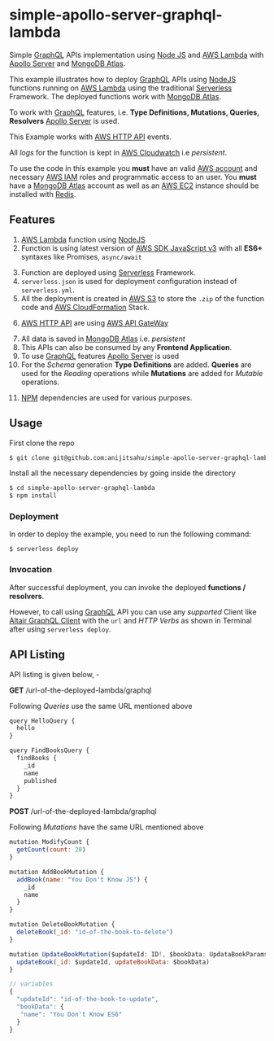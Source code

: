 # simple-apollo-server-graphql-lambda
Simple [GraphQL](https://graphql.org/) APIs implementation using [Node JS](https://nodejs.org/en/docs/) and [AWS Lambda](https://aws.amazon.com/lambda/) with [Apollo Server](https://www.apollographql.com/docs/apollo-server/) and [MongoDB Atlas](https://www.mongodb.com/docs/atlas/). 

This example illustrates how to deploy [GraphQL](https://graphql.org/) APIs using [NodeJS](https://nodejs.org/en/docs/) functions running on [AWS Lambda](https://aws.amazon.com/lambda/) using the traditional [Serverless](https://www.serverless.com/framework/docs/providers/aws/guide/intro) Framework. The deployed functions work with [MongoDB Atlas](https://www.mongodb.com/docs/atlas/).

To work with [GraphQL](https://graphql.org/) features, i.e. **Type Definitions, Mutations, Queries, Resolvers** [Apollo Server](https://www.apollographql.com/docs/apollo-server/) is used.

This Example works with [AWS HTTP API](https://docs.aws.amazon.com/apigateway/latest/developerguide/http-api-develop.html) events. 

<!---
For faster response with the APIs [Redis](https://redis.io/) *caching* is used.
For *session tracking* [JSON Web Token (JWT)](https://jwt.io/) is used.
-->

All *logs* for the function is kept in [AWS Cloudwatch](https://aws.amazon.com/cloudwatch/) i.e *persistent*.

To use the code in this example you **must** have an valid [AWS account](https://aws.amazon.com/account/) and necessary [AWS IAM](https://aws.amazon.com/iam/) roles and programmatic access to an user. You **must** have a [MongoDB Atlas](https://www.mongodb.com/docs/atlas/) account as well as an [AWS EC2](https://aws.amazon.com/ec2/) instance should be installed with [Redis](https://redis.io/).



## Features
1. [AWS Lambda](https://aws.amazon.com/lambda/) function using [NodeJS](https://nodejs.org/en/docs/)
2. Function is using latest version of [AWS SDK JavaScript v3](https://docs.aws.amazon.com/sdk-for-javascript/v3/developer-guide/welcome.html) with all **ES6+**  syntaxes like Promises, `async/await`

<ol start="3">
  <li>
     Function are deployed using <a href="https://www.serverless.com/framework/docs/providers/aws/guide/intro">Serverless</a> Framework.
  </li>  
  <li>
    <code>serverless.json</code> is used for deployment configuration instead of <code>serverless.yml</code>.
  </li>  
  <li>
    All the deployment is created in <a href="https://aws.amazon.com/s3/">AWS S3</a> to store the <code>.zip</code> of the function code and <a href="https://aws.amazon.com/cloudformation/">AWS CloudFormation</a> Stack.
  </li>  
</ol>  


<!---
6. For **session tracking** [JWT](https://jwt.io/) is used.
-->
6. [AWS HTTP API](https://docs.aws.amazon.com/apigateway/latest/developerguide/http-api-develop.html) are using [AWS API GateWay](https://aws.amazon.com/api-gateway/)

<ol start="7">
  <li> All data is saved in <a href="https://www.mongodb.com/docs/atlas/">MongoDB Atlas</a> i.e. <i>persistent</i>
  <!--- <li> <strong>Caching</strong> is used for faster response in the APIs. <a href="https://redis.io/">Redis</a> is used for that purpose</li> -->
  <li> This APIs can also be consumed by any <b>Frontend Application</b>.</li> 
  <li> To use <a href="https://graphql.org/">GraphQL</a> features <a href="https://www.apollographql.com/docs/apollo-server/">Apollo Server</a> is used
  <li> For the <i>Schema</i> generation <b>Type Definitions</b> are added. <b>Queries</b> are used for the <i>Reading</i> operations while <b>Mutations</b> are added for <i>Mutable</i> operations.
</ol>  



11. [NPM](https://www.npmjs.com/) dependencies are used for various purposes.


## Usage

First clone the repo

```bash
$ git clone git@github.com:anijitsahu/simple-apollo-server-graphql-lambda.git
```
Install all the necessary dependencies by going inside the directory

```bash
$ cd simple-apollo-server-graphql-lambda
$ npm install
```


### Deployment

In order to deploy the example, you need to run the following command:

```
$ serverless deploy
```

### Invocation

After successful deployment, you can invoke the deployed **functions / resolvers**. 

However, to call using [GraphQL](https://graphql.org/) API you can use any *supported* Client like [Altair GraphQL Client](https://chrome.google.com/webstore/detail/altair-graphql-client/flnheeellpciglgpaodhkhmapeljopja?hl=en) with the `url` and *HTTP Verbs* as shown in Terminal after using `serverless deploy`.

## API Listing

API listing is given below, -

**GET** /url-of-the-deployed-lambda/graphql

Following *Queries* use the same URL mentioned above

```javascript
query HelloQuery {
  hello
}
```



```javascript
query FindBooksQuery {
  findBooks {
    _id
    name
    published
  }
}
```

**POST** /url-of-the-deployed-lambda/graphql

Following *Mutations* have the same URL mentioned above

```javascript
mutation ModifyCount {
  getCount(count: 20)
}
```

```javascript
mutation AddBookMutation {
  addBook(name: "You Don't Know JS") {
    _id
    name
  }
}
```

```javascript
mutation DeleteBookMutation {
  deleteBook(_id: "id-of-the-book-to-delete")
}
```

```javascript
mutation UpdateBookMutation($updateId: ID!, $bookData: UpdataBookParams!) {
  updateBook(_id: $updateId, updateBookData: $bookData)
}

// variables
{
  "updateId": "id-of-the-book-to-update",
  "bookData": { 
   "name": "You Don't Know ES6"
  }
}
```

